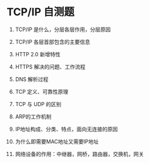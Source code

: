 # TCP/IP 自测题

1. TCP/IP 是什么，分层各层作用，分层原因

2. TCP/IP 各层首部包含的主要信息

3. HTTP 2.0 新增特性

4. HTTPS 解决的问题、工作流程

5. DNS 解析过程
 
6. TCP 定义、可靠性原理

7. TCP 与 UDP 的区别

8. ARP的工作机制

9. IP地址构成、分类、特点，面向无连接的原因

10. 为什么即需要MAC地址又需要IP地址

11. 网络设备的作用：中继器，网桥，路由器，交换机，网关